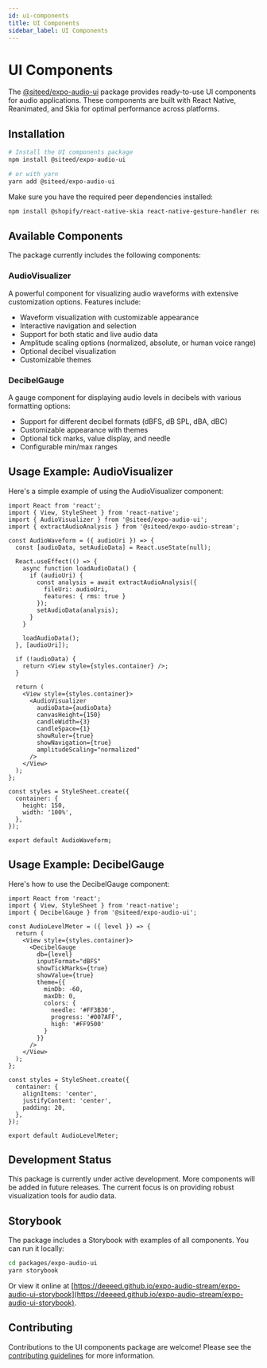 ```yaml
---
id: ui-components
title: UI Components
sidebar_label: UI Components
---
```


# UI Components

The [@siteed/expo-audio-ui](https://github.com/deeeed/expo-audio-stream/tree/main/packages/expo-audio-ui) package provides ready-to-use UI components for audio applications. These components are built with React Native, Reanimated, and Skia for optimal performance across platforms.

## Installation

```bash
# Install the UI components package
npm install @siteed/expo-audio-ui

# or with yarn
yarn add @siteed/expo-audio-ui
```

Make sure you have the required peer dependencies installed:

```bash
npm install @shopify/react-native-skia react-native-gesture-handler react-native-reanimated
```

## Available Components

The package currently includes the following components:

### AudioVisualizer

A powerful component for visualizing audio waveforms with extensive customization options. Features include:

- Waveform visualization with customizable appearance
- Interactive navigation and selection
- Support for both static and live audio data
- Amplitude scaling options (normalized, absolute, or human voice range)
- Optional decibel visualization
- Customizable themes

### DecibelGauge

A gauge component for displaying audio levels in decibels with various formatting options:

- Support for different decibel formats (dBFS, dB SPL, dBA, dBC)
- Customizable appearance with themes
- Optional tick marks, value display, and needle
- Configurable min/max ranges

## Usage Example: AudioVisualizer

Here's a simple example of using the AudioVisualizer component:

```tsx
import React from 'react';
import { View, StyleSheet } from 'react-native';
import { AudioVisualizer } from '@siteed/expo-audio-ui';
import { extractAudioAnalysis } from '@siteed/expo-audio-stream';

const AudioWaveform = ({ audioUri }) => {
  const [audioData, setAudioData] = React.useState(null);
  
  React.useEffect(() => {
    async function loadAudioData() {
      if (audioUri) {
        const analysis = await extractAudioAnalysis({
          fileUri: audioUri,
          features: { rms: true }
        });
        setAudioData(analysis);
      }
    }
    
    loadAudioData();
  }, [audioUri]);
  
  if (!audioData) {
    return <View style={styles.container} />;
  }
  
  return (
    <View style={styles.container}>
      <AudioVisualizer
        audioData={audioData}
        canvasHeight={150}
        candleWidth={3}
        candleSpace={1}
        showRuler={true}
        showNavigation={true}
        amplitudeScaling="normalized"
      />
    </View>
  );
};

const styles = StyleSheet.create({
  container: {
    height: 150,
    width: '100%',
  },
});

export default AudioWaveform;
```

## Usage Example: DecibelGauge

Here's how to use the DecibelGauge component:

```tsx
import React from 'react';
import { View, StyleSheet } from 'react-native';
import { DecibelGauge } from '@siteed/expo-audio-ui';

const AudioLevelMeter = ({ level }) => {
  return (
    <View style={styles.container}>
      <DecibelGauge
        db={level}
        inputFormat="dBFS"
        showTickMarks={true}
        showValue={true}
        theme={{
          minDb: -60,
          maxDb: 0,
          colors: {
            needle: '#FF3B30',
            progress: '#007AFF',
            high: '#FF9500'
          }
        }}
      />
    </View>
  );
};

const styles = StyleSheet.create({
  container: {
    alignItems: 'center',
    justifyContent: 'center',
    padding: 20,
  },
});

export default AudioLevelMeter;
```

## Development Status

This package is currently under active development. More components will be added in future releases. The current focus is on providing robust visualization tools for audio data.

## Storybook

The package includes a Storybook with examples of all components. You can run it locally:

```bash
cd packages/expo-audio-ui
yarn storybook
```

Or view it online at [https://deeeed.github.io/expo-audio-stream/expo-audio-ui-storybook](https://deeeed.github.io/expo-audio-stream/expo-audio-ui-storybook).

## Contributing

Contributions to the UI components package are welcome! Please see the [contributing guidelines](https://github.com/deeeed/expo-audio-stream/blob/main/CONTRIBUTING.md) for more information. 
